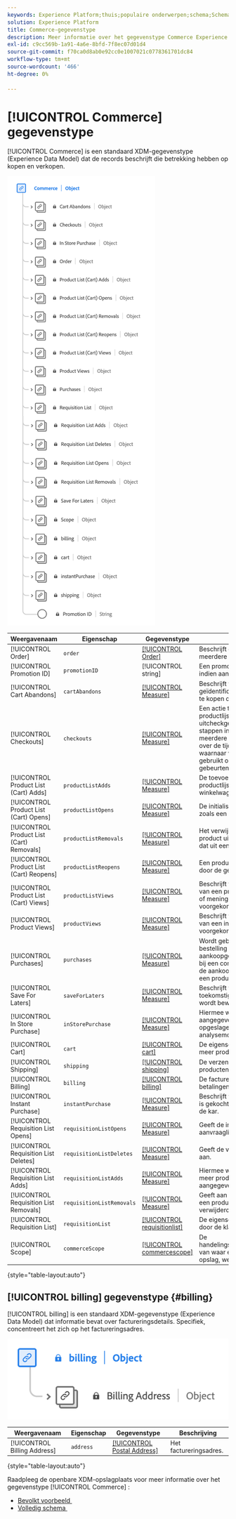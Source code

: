 ```yaml
---
keywords: Experience Platform;thuis;populaire onderwerpen;schema;Schema;XDM;gebieden;schema's;Schema's;handel;datatype;data-type;gegevenstype;
solution: Experience Platform
title: Commerce-gegevenstype
description: Meer informatie over het gegevenstype Commerce Experience Data Model (XDM).
exl-id: c9cc569b-1a91-4a6e-8bfd-7f8ec07d01d4
source-git-commit: f70ca0d8ab0e92cc0e1007021c0778361701dc84
workflow-type: tm+mt
source-wordcount: '466'
ht-degree: 0%

---
```


# [!UICONTROL Commerce] gegevenstype

[!UICONTROL Commerce] is een standaard XDM-gegevenstype (Experience Data Model) dat de records beschrijft die betrekking hebben op kopen en verkopen.

![&#x200B; een diagram van het [!UICONTROL Commerce] gegevenstype.](../images/data-types/commerce.png)

| Weergavenaam | Eigenschap | Gegevenstype | Beschrijving |
|------------------------------------------|-----------------------|------------------------------------|----------------------------------------------------------------------------------------------------------|
| [!UICONTROL Order] | `order` | [[!UICONTROL Order]](./order.md) | Beschrijft de geplaatste orde voor één of meerdere producten. |
| [!UICONTROL Promotion ID] | `promotionID` | [!UICONTROL string] | Een promotie-id voor de geplaatste order, indien aanwezig. |
| [!UICONTROL Cart Abandons] | `cartAbandons` | [[!UICONTROL Measure]](./measure.md) | Beschrijft wanneer een productlijst is geïdentificeerd als niet meer toegankelijk of te kopen door de gebruiker. |
| [!UICONTROL Checkouts] | `checkouts` | [[!UICONTROL Measure]](./measure.md) | Een actie tijdens het afrekenen van een productlijst. Er kunnen meer dan één uitcheckgebeurtenis zijn als er meerdere stappen in een uitcheckproces zijn. Als er meerdere stappen zijn, worden de informatie over de tijd van de gebeurtenis en de pagina waarnaar wordt verwezen of de ervaring gebruikt om de stap en de afzonderlijke gebeurtenissen in volgorde te identificeren. |
| [!UICONTROL Product List (Cart) Adds] | `productListAdds` | [[!UICONTROL Measure]](./measure.md) | De toevoeging van een product aan de productlijst, zoals een product dat aan een winkelwagentje wordt toegevoegd. |
| [!UICONTROL Product List (Cart) Opens] | `productListOpens` | [[!UICONTROL Measure]](./measure.md) | De initialisaties van een nieuwe productlijst, zoals een winkelwagentje dat wordt gemaakt. |
| [!UICONTROL Product List (Cart) Removals] | `productListRemovals` | [[!UICONTROL Measure]](./measure.md) | Het verwijderen of verwijderen van een product uit een productlijst, zoals een product dat uit een winkelwagentje wordt verwijderd. |
| [!UICONTROL Product List (Cart) Reopens] | `productListReopens` | [[!UICONTROL Measure]](./measure.md) | Een productlijst die eerder werd verlaten die door de gebruiker opnieuw is geactiveerd. |
| [!UICONTROL Product List (Cart) Views] | `productListViews` | [[!UICONTROL Measure]](./measure.md) | Beschrijft wanneer een mening of meningen van een productlijst is voorgekomen.Mening of meningen van een product-lijst is voorgekomen. |
| [!UICONTROL Product Views] | `productViews` | [[!UICONTROL Measure]](./measure.md) | Beschrijft wanneer een mening of meningen van een individueel product zijn voorgekomen. |
| [!UICONTROL Purchases] | `purchases` | [[!UICONTROL Measure]](./measure.md) | Wordt gebruikt om bij te houden wanneer een bestelling is geaccepteerd. De aankoopgebeurtenis is de enige vereiste actie bij een commerciële conversie. Er moet naar de aankoopgebeurtenis worden verwezen in een productlijst. |
| [!UICONTROL Save For Laters] | `saveForLaters` | [[!UICONTROL Measure]](./measure.md) | Beschrijft wanneer een productlijst voor toekomstig gebruik, zoals een verlanglijst wordt bewaard. |
| [!UICONTROL In Store Purchase] | `inStorePurchase` | [[!UICONTROL Measure]](./measure.md) | Hiermee wordt een &#39;inStore&#39;-aankoop aangegeven. Deze informatie wordt opgeslagen voor gebruik in analysemogelijkheden. |
| [!UICONTROL Cart] | `cart` | [[!UICONTROL cart]](./cart.md) | De eigenschappen van de kar die een of meer producten bevat. |
| [!UICONTROL Shipping] | `shipping` | [[!UICONTROL shipping]](./shipping.md) | De verzendgegevens voor een of meer producten. |
| [!UICONTROL Billing] | `billing` | [[!UICONTROL billing]](#billing) | De factureringsgegevens voor een of meer betalingen. |
| [!UICONTROL Instant Purchase] | `instantPurchase` | [[!UICONTROL Measure]](./measure.md) | Beschrijft wanneer een product onmiddellijk is gekocht, potentieel overslaat het karretje of de kar. |
| [!UICONTROL Requisition List Opens] | `requisitionListOpens` | [[!UICONTROL Measure]](./measure.md) | Geeft de initialisatie van een nieuwe aanvraaglijst aan. |
| [!UICONTROL Requisition List Deletes] | `requisitionListDeletes` | [[!UICONTROL Measure]](./measure.md) | Geeft de verwijdering van de aanvraaglijst aan. |
| [!UICONTROL Requisition List Adds] | `requisitionListAdds` | [[!UICONTROL Measure]](./measure.md) | Hiermee wordt de toevoeging van een of meer producten aan een aanvraaglijst aangegeven. |
| [!UICONTROL Requisition List Removals] | `requisitionListRemovals` | [[!UICONTROL Measure]](./measure.md) | Geeft aan dat een product of producten uit een productlijst van een aanvraag is verwijderd. |
| [!UICONTROL Requisition List] | `requisitionList` | [[!UICONTROL requisitionlist]](./requisition-list.md) | De eigenschappen van een aanvraaglijst die door de klant is gemaakt. |
| [!UICONTROL Scope] | `commerceScope` | [[!UICONTROL commercescope]](./commerce-scope.md) | De handelingswerkingsgebiedherkenningstekens van waar een gebeurtenis (opslagmening, opslag, website, enz.) voorkwam. |

{style="table-layout:auto"}

## [!UICONTROL billing] gegevenstype {#billing}

[!UICONTROL billing] is een standaard XDM-gegevenstype (Experience Data Model) dat informatie bevat over factureringsdetails. Specifiek, concentreert het zich op het factureringsadres.

![&#x200B; A diagram van het het factureren gegevenstype.](../images/data-types/billing.png)

| Weergavenaam | Eigenschap | Gegevenstype | Beschrijving |
|-------------------------------|-----------------|-----------------|--------------------------|
| [!UICONTROL Billing Address] | `address` | [[!UICONTROL Postal Address]](./postal-address.md) | Het factureringsadres. |

{style="table-layout:auto"}

Raadpleeg de openbare XDM-opslagplaats voor meer informatie over het gegevenstype [!UICONTROL Commerce] :

* [&#x200B; Bevolkt voorbeeld &#x200B;](https://github.com/adobe/xdm/blob/master/components/datatypes/marketing/commerce.example.1.json)
* [&#x200B; Volledig schema &#x200B;](https://github.com/adobe/xdm/blob/master/components/datatypes/marketing/commerce.schema.json)
